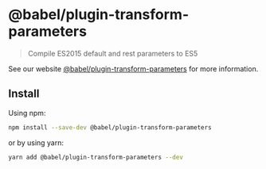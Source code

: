 # @babel/plugin-transform-parameters

> Compile ES2015 default and rest parameters to ES5

See our website [@babel/plugin-transform-parameters](https://babeljs.io/docs/en/next/babel-plugin-transform-parameters.html) for more information.

## Install

Using npm:

```sh
npm install --save-dev @babel/plugin-transform-parameters
```

or by using yarn:

```sh
yarn add @babel/plugin-transform-parameters --dev
```
